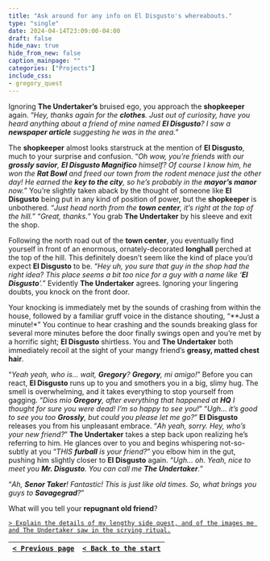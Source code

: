 ```yaml
---
title: "Ask around for any info on El Disgusto's whereabouts."
type: "single"
date: 2024-04-14T23:09:00-04:00
draft: false
hide_nav: true
hide_from_new: false
caption_mainpage: ""
categories: ["Projects"]
include_css:
- gregory_quest
---
```


Ignoring **The Undertaker’s** bruised ego, you approach the **shopkeeper** again. “*Hey, thanks again for the **clothes**. Just out of curiosity, have you heard anything about a friend of mine named **El Disgusto**? I saw a **newspaper article** suggesting he was in the area.*”

The **shopkeeper** almost looks starstruck at the mention of **El Disgusto**, much to your surprise and confusion. “*Oh wow, you’re friends with our **grossly savior**, **El Disgusto Magnifico** himself? Of course I know him, he won the **Rat Bowl** and freed our town from the rodent menace just the other day! He earned the **key to the city**, so he’s probably in the **mayor’s manor** now.*” You’re slightly taken aback by the thought of someone like **El Disgusto** being put in any kind of position of power, but the **shopkeeper** is unbothered. “*Just head north from the **town center**, it’s right at the top of the hill.*” “*Great, thanks.*” You grab **The Undertaker** by his sleeve and exit the shop.

Following the north road out of the **town center**, you eventually find yourself in front of an enormous, ornately-decorated **longhall** perched at the top of the hill. This definitely doesn’t seem like the kind of place you’d expect **El Disgusto** to be. “*Hey uh, you sure that guy in the shop had the right idea? This place seems a bit too nice for a guy with a name like ‘**El Disgusto**’.*” Evidently **The Undertaker** agrees. Ignoring your lingering doubts, you knock on the front door.

Your knocking is immediately met by the sounds of crashing from within the house, followed by a familiar gruff voice in the distance shouting, “**Just a minute!*” You continue to hear crashing and the sounds breaking glass for several more minutes before the door finally swings open and you’re met by a horrific sight; **El Disgusto** shirtless. You and **The Undertaker** both immediately recoil at the sight of your mangy friend’s **greasy, matted chest hair**.

“*Yeah yeah, who is… wait, **Gregory**? **Gregory**, mi amigo!*” Before you can react, **El Disgusto** runs up to you and smothers you in a big, slimy hug. The smell is overwhelming, and it takes everything to stop yourself from gagging. “*Dios mio **Gregory**, after everything that happened at **HQ** I thought for sure you were dead! I’m so happy to see you!*” “*Ugh… it’s good to see you too **Grossly**, but could you please let me go?*” **El Disgusto** releases you from his unpleasant embrace. “*Ah yeah, sorry. Hey, who’s your new friend?*” **The Undertaker** takes a step back upon realizing he’s referring to him. He glances over to you and begins whispering not-so-subtly at you “*THIS **furball** is your friend?*” you elbow him in the gut, pushing him slightly closer to **El Disgusto** again. “*Ugh… oh. Yeah, nice to meet you **Mr. Disgusto**. You can call me **The Undertaker**.*”

“*Ah, **Senor Taker**! Fantastic! This is just like old times. So, what brings you guys to **Savagegrad**?*”

What will you tell your **repugnant old friend**?

[``> Explain the details of my lengthy side quest, and of the images me and The Undertaker saw in the scrying ritual.``](../96)

|[``< Previous page``](../94)|[``< Back to the start``](../)|
|---|---|